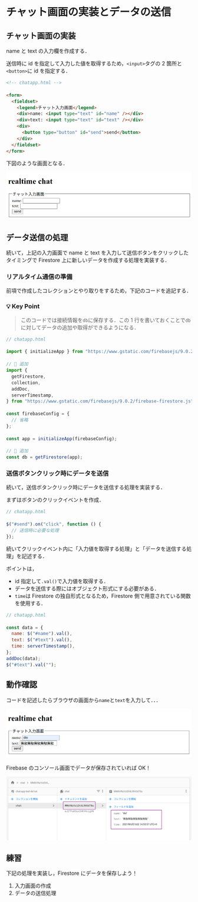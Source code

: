 # チャット画面の実装とデータの送信

## チャット画面の実装

name と text の入力欄を作成する．

送信時に id を指定して入力した値を取得するため，`<input>`タグの 2 箇所と`<button>`に id を指定する．

```html
<!-- chatapp.html -->

<form>
  <fieldset>
    <legend>チャット入力画面</legend>
    <div>name: <input type="text" id="name" /></div>
    <div>text: <input type="text" id="text" /></div>
    <div>
      <button type="button" id="send">send</button>
    </div>
  </fieldset>
</form>
```

下図のような画面となる．

![チャット入力画面](./img/20210616144514.png)

## データ送信の処理

続いて，上記の入力画面で name と text を入力して送信ボタンをクリックしたタイミングで Firestore 上に新しいデータを作成する処理を実装する．

### リアルタイム通信の準備

前項で作成したコレクションとやり取りをするため，下記のコードを追記する．

### 💡 Key Point

> このコードでは接続情報を`db`に保存する．この 1 行を書いておくことで`db`に対してデータの追加や取得ができるようになる．

```js
// chatapp.html

import { initializeApp } from "https://www.gstatic.com/firebasejs/9.0.2/firebase-app.js";

// 🔽 追加
import {
  getFirestore,
  collection,
  addDoc,
  serverTimestamp,
} from "https://www.gstatic.com/firebasejs/9.0.2/firebase-firestore.js";

const firebaseConfig = {
  // 省略
};

const app = initializeApp(firebaseConfig);

// 🔽 追加
const db = getFirestore(app);
```

### 送信ボタンクリック時にデータを送信

続いて，送信ボタンクリック時にデータを送信する処理を実装する．

まずはボタンのクリックイベントを作成．

```js
// chatapp.html

$("#send").on("click", function () {
  // 送信時に必要な処理
});
```

続いてクリックイベント内に「入力値を取得する処理」と「データを送信する処理」を記述する．

ポイントは，

- id 指定して`.val()`で入力値を取得する．
- データを送信する際にはオブジェクト形式にする必要がある．
- `time`は Firestore の独自形式となるため，Firestore 側で用意されている関数を使用する．

```js
// chatapp.html

const data = {
  name: $("#name").val(),
  text: $("#text").val(),
  time: serverTimestamp(),
};
addDoc(data);
$("#text").val("");
```

## 動作確認

コードを記述したらブラウザの画面から`name`と`text`を入力して．．．

![動作確認（ブラウザ）](./img/20210616145454.png)

Firebase のコンソール画面でデータが保存されていれば OK！

![動作確認（コンソール）](./img/20210616145647.png)

## 練習

下記の処理を実装し，Firestore にデータを保存しよう！

1. 入力画面の作成
2. データの送信処理
